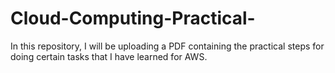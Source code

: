 # Cloud-Computing-Practical-
In this repository, I will be uploading a PDF containing the practical steps for doing certain tasks that I have learned for AWS.
